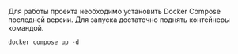 Для работы проекта необходимо установить Docker Compose последней версии.
Для запуска достаточно поднять контейнеры командой.
```shell
docker compose up -d
```